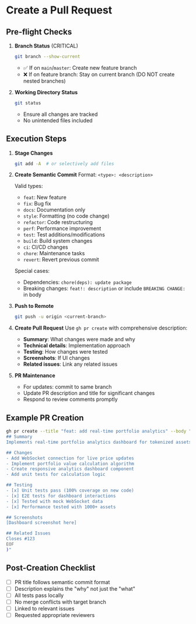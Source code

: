 # Create a Pull Request

## Pre-flight Checks

1. **Branch Status** (CRITICAL)

   ```bash
   git branch --show-current
   ```

   - ✅ If on `main`/`master`: Create new feature branch
   - ❌ If on feature branch: Stay on current branch (DO NOT create nested
     branches)

2. **Working Directory Status**
   ```bash
   git status
   ```
   - Ensure all changes are tracked
   - No unintended files included

## Execution Steps

1. **Stage Changes**

   ```bash
   git add -A  # or selectively add files
   ```

2. **Create Semantic Commit** Format: `<type>: <description>`

   Valid types:

   - `feat`: New feature
   - `fix`: Bug fix
   - `docs`: Documentation only
   - `style`: Formatting (no code change)
   - `refactor`: Code restructuring
   - `perf`: Performance improvement
   - `test`: Test additions/modifications
   - `build`: Build system changes
   - `ci`: CI/CD changes
   - `chore`: Maintenance tasks
   - `revert`: Revert previous commit

   Special cases:

   - Dependencies: `chore(deps): update package`
   - Breaking changes: `feat!: description` or include `BREAKING CHANGE:` in
     body

3. **Push to Remote**

   ```bash
   git push -u origin <current-branch>
   ```

4. **Create Pull Request** Use `gh pr create` with comprehensive description:

   - **Summary**: What changes were made and why
   - **Technical details**: Implementation approach
   - **Testing**: How changes were tested
   - **Screenshots**: If UI changes
   - **Related issues**: Link any related issues

5. **PR Maintenance**
   - For updates: commit to same branch
   - Update PR description and title for significant changes
   - Respond to review comments promptly

## Example PR Creation

```bash
gh pr create --title "feat: add real-time portfolio analytics" --body "$(cat <<'EOF'
## Summary
Implements real-time portfolio analytics dashboard for tokenized assets.

## Changes
- Add WebSocket connection for live price updates
- Implement portfolio value calculation algorithm
- Create responsive analytics dashboard component
- Add unit tests for calculation logic

## Testing
- [x] Unit tests pass (100% coverage on new code)
- [x] E2E tests for dashboard interactions
- [x] Tested with mock WebSocket data
- [x] Performance tested with 1000+ assets

## Screenshots
[Dashboard screenshot here]

## Related Issues
Closes #123
EOF
)"
```

## Post-Creation Checklist

- [ ] PR title follows semantic commit format
- [ ] Description explains the "why" not just the "what"
- [ ] All tests pass locally
- [ ] No merge conflicts with target branch
- [ ] Linked to relevant issues
- [ ] Requested appropriate reviewers
